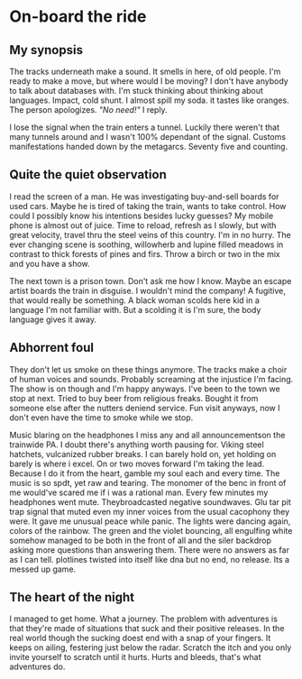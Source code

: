 # On-board the ride

## My synopsis

The tracks underneath make a sound. It smells in here, of old people. I'm ready to make a move, but where would I be moving? I don't have anybody to talk about databases with. I'm stuck thinking about thinking about languages. Impact, cold shunt. I almost spill my soda. it tastes like oranges. The person apologizes. _"No need!"_ I reply.

I lose the signal when the train enters a tunnel. Luckily there weren't that many tunnels around and I wasn't 100% dependant of the signal. Customs manifestations handed down by the metagarcs. Seventy five and counting.

## Quite the quiet observation

I read the screen of a man. He was investigating buy-and-sell boards for used cars. Maybe he is tired of taking the train, wants to take control. How could I possibly know his intentions besides lucky guesses? My mobile phone is almost out of juice. Time to reload, refresh as I slowly, but with great velocity, travel thru the steel veins of this country. I'm in no hurry. The ever changing scene is soothing, willowherb and lupine filled meadows in contrast to thick forests of pines and firs. Throw a birch or two in the mix and you have a show.

The next town is a prison town. Don't ask me how I know. Maybe an escape artist boards the train in disguise. I wouldn't mind the company! A fugitive, that would really be something. A black woman scolds here kid in a language I'm not familiar with. But a scolding it is I'm sure, the body language gives it away.

## Abhorrent foul

They don't let us smoke on these things anymore. The tracks make a choir of human voices and sounds. Probably screaming at the injustice I'm facing. The show is on though and I'm happy anyways. I've been to the town we stop at next. Tried to buy beer from religious freaks. Bought it from someone else after the nutters deniend service. Fun visit anyways, now I don't even have the time to smoke while we stop.

Music blaring on the headphones I miss any and all announcementson the trainwide PA. I doubt there's anything worth pausing for. Viking steel hatchets, vulcanized rubber breaks. I can barely hold on, yet holding on barely is where i excel. On or two moves forward I'm taking the lead. Because I do it from the heart, gamble my soul each and every time. The music is so spdt, yet raw and tearing. The monomer of the benc in front of me would've scared me if i was a rational man.
 Every few minutes my headphones went mute. Theybroadcasted negative soundwaves. Glu tar pit trap signal that muted even my inner voices from the usual cacophony they were. It gave me unusual peace while panic. The lights were dancing again, colors of the rainbow. The green and the violet bouncing, all engulfing white somehow managed to be both in the front of all and the siler backdrop asking more questions than answering them. There were no answers as far as I can tell. plotlines twisted into itself like dna but no end, no release. Its a messed up game.

## The heart of the night

I managed to get home. What a journey. The problem with adventures is that they're made of situations that suck and their positive releases. In the real world though the sucking doest end with a snap of your fingers. It keeps on ailing, festering just below the radar. Scratch the itch and you only invite yourself to scratch until it hurts. Hurts and bleeds, that's what adventures do.



